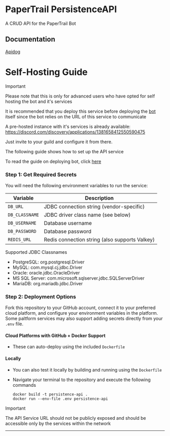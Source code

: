 # PaperTrail PersistenceAPI
A CRUD API for the PaperTrail Bot

## Documentation
[Apidog](https://papertrail.apidog.io/)

# Self-Hosting Guide
> [!IMPORTANT]
> Please note that this is only for advanced users who have opted for self hosting the bot and it's services
>
> It is recommended that you deploy this service before deploying the [bot](https://github.com/Egg-03/PaperTrailBot?tab=readme-ov-file#self-hosting-guide) itself since the bot relies on the URL of this service to communicate
> 
> A pre-hosted instance with it's services is already available: https://discord.com/discovery/applications/1381658412550590475
>
> Just invite to your guild and configure it from there.

The following guide shows how to set up the API service

To read the guide on deploying bot, click [here](https://github.com/Egg-03/PaperTrailBot?tab=readme-ov-file#self-hosting-guide)

### Step 1: Get Required Secrets

You will need the following environment variables to run the service:

| Variable       | Description                                              |
| -------------- | -------------------------------------------------------- |
| `DB_URL`       | JDBC connection string (vendor-specific)                 |
| `DB_CLASSNAME` | JDBC driver class name (see below)                       |
| `DB_USERNAME`  | Database username                                        |
| `DB_PASSWORD`  | Database password                                        |
| `REDIS_URL`    | Redis connection string (also supports Valkey)           |

Supported JDBC Classnames

- PostgreSQL: org.postgresql.Driver
- MySQL: com.mysql.cj.jdbc.Driver
- Oracle: oracle.jdbc.OracleDriver
- MS SQL Server: com.microsoft.sqlserver.jdbc.SQLServerDriver
- MariaDB: org.mariadb.jdbc.Driver

### Step 2: Deployment Options

Fork this repository to your GitHub account, connect it to your preferred cloud platform, and configure your environment variables in the platform. Some paltform services may also support adding secrets directly from your `.env` file.

#### Cloud Platforms with GitHub + Docker Support
- These can auto-deploy using the included `Dockerfile`

#### Locally
- You can also test it locally by building and running using the `Dockerfile`
- Navigate your terminal to the repository and execute the following commands
  
  ```
  docker build -t persistence-api .
  docker run --env-file .env persistence-api
  ```

> [!IMPORTANT]
> The API Service URL should not be publicly exposed and should be accessible only by the services within the network

---


